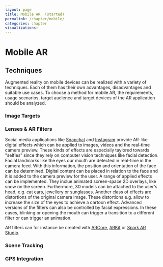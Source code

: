 ```yaml
---
layout: page
title: Mobile AR  (started)
permalink: /chapter/mobile/
categories: chapter
visualizations:
---
```


# Mobile AR

## Techniques

Augmented reality on mobile devices can be realized with a variety of techniques.
Each of them has their own advantages, disadvantages and suitable use cases.
To choose a method for mobile AR, the requirements, usage scenarios, target audience and target devices of the AR application should be analyzed.

### Image Targets

### Lenses & AR Filters

Social media applications like [Snapchat](https://support.snapchat.com/en-US/article/face-world-lenses) and [Instagram]() provide AR-like digital effects which can be applied to images, videos and the real-time camera preview.
These kinds of effects are especially taylored towards "selfies" since they rely on computer vision techniques like facial detection.
Facial landmarks like the eyes our mouth are detected in real-time in the camera feed.
With this information, the position and orientation of the face can be determined.
Digital content can be placed in relation to the face and it is added to the camera preview for the user.
A range of applied effects can be implemented.
They inclue animated screen-space 2D overlays, like snow on the screen.
Furthermore, 3D models can be attached to the user's head, e.g. cat ears, jewellery or sunglasses.
Another class of effects are  distortions of the original camera image.
These distortions e.g. allow to increase the size of the eyes to achieve a cartoon effect.
Advanced versions of the filters can also be controlled by facial expressions.
In these cases, blinking or opening the mouth can trigger a transition to a different filter or can trigger an animation.

AR filters can for instance be created with [ARCore](https://developers.google.com/ar/develop/java/augmented-faces), [ARKit](https://developer.apple.com/documentation/arkit/tracking_and_visualizing_faces) or [Spark AR Studio](https://sparkar.facebook.com/ar-studio/).

### Scene Tracking

### GPS Integration